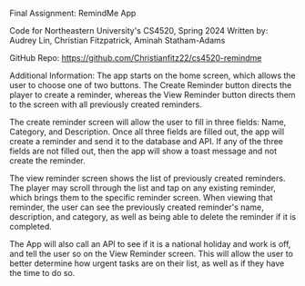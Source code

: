 Final Assignment: RemindMe App

Code for Northeastern University's CS4520, Spring 2024
Written by: Audrey Lin, Christian Fitzpatrick, Aminah Statham-Adams

GitHub Repo: https://github.com/Christianfitz22/cs4520-remindme

Additional Information:
The app starts on the home screen, which allows the user to choose one of two buttons. The Create Reminder button directs the player to create a reminder, whereas the View Reminder button directs them to the screen with all previously created reminders.

The create reminder screen will allow the user to fill in three fields: Name, Category, and Description. Once all three fields are filled out, the app will create a reminder and send it to the database and API. If any of the three fields are not filled out, then the app will show a toast message and not create the reminder.

The view reminder screen shows the list of previously created reminders. The player may scroll through the list and tap on any existing reminder, which brings them to the specific reminder screen. When viewing that reminder, the user can see the previously created reminder's name, description, and category, as well as being able to delete the reminder if it is completed.

The App will also call an API to see if it is a national holiday and work is off, and tell the user so on the View Reminder screen. This will allow the user to better determine how urgent tasks are on their list, as well as if they have the time to do so.